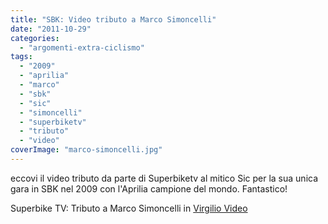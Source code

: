 ```yaml
---
title: "SBK: Video tributo a Marco Simoncelli"
date: "2011-10-29"
categories: 
  - "argomenti-extra-ciclismo"
tags: 
  - "2009"
  - "aprilia"
  - "marco"
  - "sbk"
  - "sic"
  - "simoncelli"
  - "superbiketv"
  - "tributo"
  - "video"
coverImage: "marco-simoncelli.jpg"
---
```


eccovi il video tributo da parte di Superbiketv al mitico Sic per la sua unica gara in SBK nel 2009 con l'Aprilia campione del mondo. Fantastico!

Superbike TV: Tributo a Marco Simoncelli in [Virgilio Video](http://video.virgilio.it)
